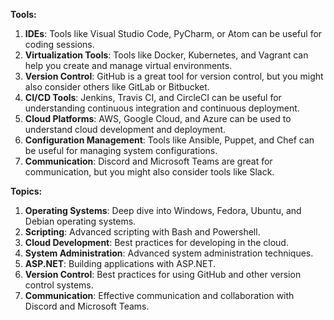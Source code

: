**Tools:**
1. **IDEs**: Tools like Visual Studio Code, PyCharm, or Atom can be useful for coding sessions.
2. **Virtualization Tools**: Tools like Docker, Kubernetes, and Vagrant can help you create and manage virtual environments.
3. **Version Control**: GitHub is a great tool for version control, but you might also consider others like GitLab or Bitbucket.
4. **CI/CD Tools**: Jenkins, Travis CI, and CircleCI can be useful for understanding continuous integration and continuous deployment.
5. **Cloud Platforms**: AWS, Google Cloud, and Azure can be used to understand cloud development and deployment.
6. **Configuration Management**: Tools like Ansible, Puppet, and Chef can be useful for managing system configurations.
7. **Communication**: Discord and Microsoft Teams are great for communication, but you might also consider tools like Slack.

**Topics:**
1. **Operating Systems**: Deep dive into Windows, Fedora, Ubuntu, and Debian operating systems.
2. **Scripting**: Advanced scripting with Bash and Powershell.
3. **Cloud Development**: Best practices for developing in the cloud.
4. **System Administration**: Advanced system administration techniques.
5. **ASP.NET**: Building applications with ASP.NET.
6. **Version Control**: Best practices for using GitHub and other version control systems.
7. **Communication**: Effective communication and collaboration with Discord and Microsoft Teams.